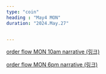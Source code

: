 ```yaml
---
type: "coin"
heading : "May4 MON"
duration: "2024.May.27"


---
```

 


[order flow MON 10am narrative (링크)](/todo/images/order-flow-2024-05-27-10AM.png)

[order flow MON 6pm narrative (링크)](/todo/images/order-flow-2024-05-27-6PM.png)